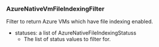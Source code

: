 ### AzureNativeVmFileIndexingFilter
Filter to return Azure VMs which have file indexing enabled.

- statuses: a list of AzureNativeFileIndexingStatuss
  - The list of status values to filter for.
